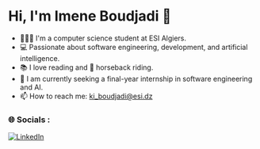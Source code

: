 <h1>Hi, I'm Imene Boudjadi 👋</h1>

- 👩🏻‍💻 I'm a computer science student at ESI Algiers.
- 💻 Passionate about software engineering, development, and artificial intelligence.
- 📚 I love reading and 🐎 horseback riding.
- 🤔 I am currently seeking a final-year internship in software engineering and AI.
- 📫 How to reach me: <a href="mailto:ki_boudjadi@esi.dz">ki_boudjadi@esi.dz</a>

### 🌐 Socials :

[![LinkedIn](https://img.shields.io/badge/LinkedIn-%230077B5.svg?logo=linkedin&logoColor=white)](https://www.linkedin.com/in/imene-boudjadi-34893120b/)


<!--
- 🔭 I’m currently working on ...
- 🌱 I’m currently learning ...
- 👯 I’m looking to collabzrate on ...
- 🤔 I’m looking for help with ...
- 💬 Ask me about ...
- 📫 How to reach me: ...
- 😄 Pronouns: ...
- ⚡ Fun fact: ...
-->
